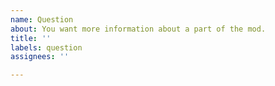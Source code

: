 ```yaml
---
name: Question
about: You want more information about a part of the mod.
title: ''
labels: question
assignees: ''

---
```



